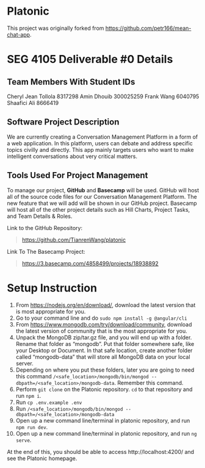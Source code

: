# Platonic

This project was originally forked from https://github.com/petr166/mean-chat-app.

# SEG 4105 Deliverable #0 Details

## Team Members With Student IDs
Cheryl Jean Tollola		8317298
Amin Dhouib				300025259
Frank Wang 				6040795
Shaafici Ali			8666419

## Software Project Description
We are currently creating a Conversation Management Platform in a form of a web application. In this platform, users can debate and address specific topics civilly and directly. This app mainly targets users who want to make intelligent conversations about very critical matters.

## Tools Used For Project Management
To manage our project, **GitHub** and **Basecamp** will be used. GitHub will host all of the source code files for our Conversation Management Platform. The new feature that we will add will be shown in our GitHub project. Basecamp will host all of the other project details such as Hill Charts, Project Tasks, and Team Details & Roles. 

Link to the GitHub Repository: 
> https://github.com/TianrenWang/platonic

Link To The Basecamp Project:
> https://3.basecamp.com/4858499/projects/18938892

# Setup Instruction
1. From https://nodejs.org/en/download/, download the latest version that is most appropriate for you.
2. Go to your command line and do `sudo npm install -g @angular/cli`
3. From https://www.mongodb.com/try/download/community, download the latest version of community that is the most appropriate for you.
4. Unpack the MongoDB zip/tar.gz file, and you will end up with a folder. Rename that folder as “mongodb”. Put that folder somewhere safe, like your Desktop or Document. In that safe location, create another folder called “mongodb-data” that will store all MongoDB data on your local server.
5. Depending on where you put these folders, later you are going to need this command `/<safe_location>/mongodb/bin/mongod --dbpath=/<safe_location>/mongodb-data`. Remember this command.
6. Perform `git clone` on the Platonic repository. `cd` to that repository and run `npm i`.
7. Run `cp .env.example .env`
8. Run `/<safe_location>/mongodb/bin/mongod --dbpath=/<safe_location>/mongodb-data`
9. Open up a new command line/terminal in platonic repository, and run `npm run dev`.
10. Open up a new command line/terminal in platonic repository, and run `ng serve`.

At the end of this, you should be able to access http://localhost:4200/ and see the Platonic homepage.
